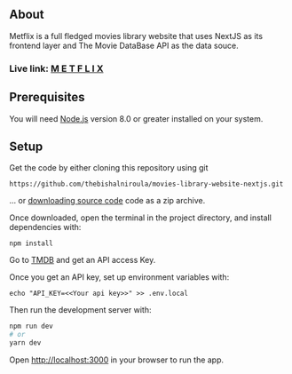 ## About

Metflix is a full fledged movies library website that uses NextJS as its frontend layer and The Movie DataBase API as the data souce.

### Live link: [M E T F L I X](https://metflix-one.vercel.app)
## Prerequisites

You will need [Node.js](https://nodejs.org) version 8.0 or greater installed on your system.

## Setup

Get the code by either cloning this repository using git

```
https://github.com/thebishalniroula/movies-library-website-nextjs.git
```

... or [downloading source code](https://github.com/thebishalniroula/movies-library-website-nextjs/archive/refs/heads/main.zip) code as a zip archive.

Once downloaded, open the terminal in the project directory, and install dependencies with:

```
npm install
```

Go to [TMDB](https://www.themoviedb.org/) and get an API access Key.

Once you get an API key, set up environment variables with:

```
echo "API_KEY=<<Your api key>>" >> .env.local
```

Then run the development server with:

```bash
npm run dev
# or
yarn dev
```

Open [http://localhost:3000](http://localhost:3000) in your browser to run the app.

